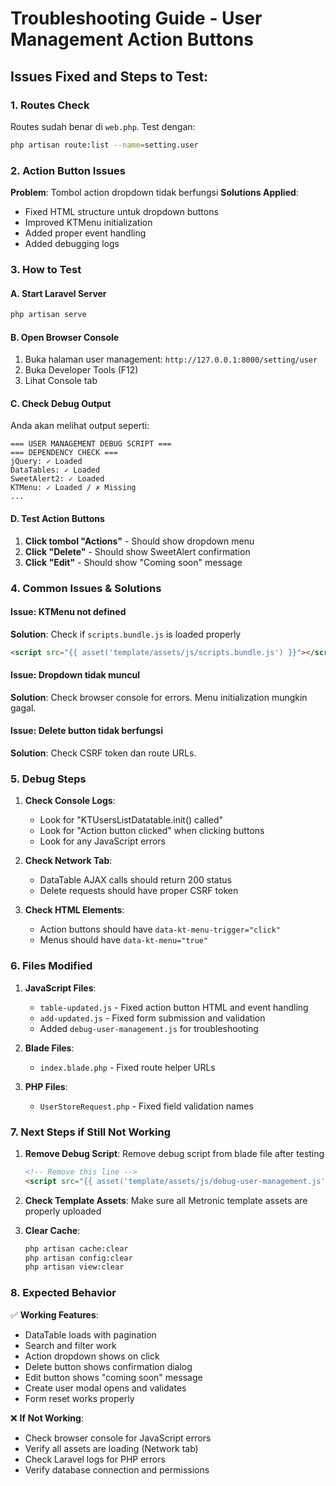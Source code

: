 # Troubleshooting Guide - User Management Action Buttons

## Issues Fixed and Steps to Test:

### 1. **Routes Check**

Routes sudah benar di `web.php`. Test dengan:

```bash
php artisan route:list --name=setting.user
```

### 2. **Action Button Issues**

**Problem**: Tombol action dropdown tidak berfungsi
**Solutions Applied**:

-   Fixed HTML structure untuk dropdown buttons
-   Improved KTMenu initialization
-   Added proper event handling
-   Added debugging logs

### 3. **How to Test**

#### A. Start Laravel Server

```bash
php artisan serve
```

#### B. Open Browser Console

1. Buka halaman user management: `http://127.0.0.1:8000/setting/user`
2. Buka Developer Tools (F12)
3. Lihat Console tab

#### C. Check Debug Output

Anda akan melihat output seperti:

```
=== USER MANAGEMENT DEBUG SCRIPT ===
=== DEPENDENCY CHECK ===
jQuery: ✓ Loaded
DataTables: ✓ Loaded
SweetAlert2: ✓ Loaded
KTMenu: ✓ Loaded / ✗ Missing
...
```

#### D. Test Action Buttons

1. **Click tombol "Actions"** - Should show dropdown menu
2. **Click "Delete"** - Should show SweetAlert confirmation
3. **Click "Edit"** - Should show "Coming soon" message

### 4. **Common Issues & Solutions**

#### Issue: KTMenu not defined

**Solution**: Check if `scripts.bundle.js` is loaded properly

```html
<script src="{{ asset('template/assets/js/scripts.bundle.js') }}"></script>
```

#### Issue: Dropdown tidak muncul

**Solution**: Check browser console for errors. Menu initialization mungkin gagal.

#### Issue: Delete button tidak berfungsi

**Solution**: Check CSRF token dan route URLs.

### 5. **Debug Steps**

1. **Check Console Logs**:

    - Look for "KTUsersListDatatable.init() called"
    - Look for "Action button clicked" when clicking buttons
    - Look for any JavaScript errors

2. **Check Network Tab**:

    - DataTable AJAX calls should return 200 status
    - Delete requests should have proper CSRF token

3. **Check HTML Elements**:
    - Action buttons should have `data-kt-menu-trigger="click"`
    - Menus should have `data-kt-menu="true"`

### 6. **Files Modified**

1. **JavaScript Files**:

    - `table-updated.js` - Fixed action button HTML and event handling
    - `add-updated.js` - Fixed form submission and validation
    - Added `debug-user-management.js` for troubleshooting

2. **Blade Files**:

    - `index.blade.php` - Fixed route helper URLs

3. **PHP Files**:
    - `UserStoreRequest.php` - Fixed field validation names

### 7. **Next Steps if Still Not Working**

1. **Remove Debug Script**:
   Remove debug script from blade file after testing

    ```html
    <!-- Remove this line -->
    <script src="{{ asset('template/assets/js/debug-user-management.js') }}"></script>
    ```

2. **Check Template Assets**:
   Make sure all Metronic template assets are properly uploaded

3. **Clear Cache**:
    ```bash
    php artisan cache:clear
    php artisan config:clear
    php artisan view:clear
    ```

### 8. **Expected Behavior**

✅ **Working Features**:

-   DataTable loads with pagination
-   Search and filter work
-   Action dropdown shows on click
-   Delete button shows confirmation dialog
-   Edit button shows "coming soon" message
-   Create user modal opens and validates
-   Form reset works properly

❌ **If Not Working**:

-   Check browser console for JavaScript errors
-   Verify all assets are loading (Network tab)
-   Check Laravel logs for PHP errors
-   Verify database connection and permissions
